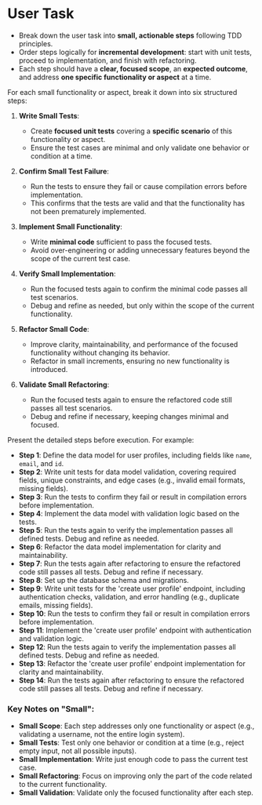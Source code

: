 # User Task

- Break down the user task into **small, actionable steps** following TDD principles.
- Order steps logically for **incremental development**: start with unit tests, proceed to implementation, and finish with refactoring.
- Each step should have a **clear, focused scope**, an **expected outcome**, and address **one specific functionality or aspect** at a time.

For each small functionality or aspect, break it down into six structured steps:

1. **Write Small Tests**:
   - Create **focused unit tests** covering a **specific scenario** of this functionality or aspect.
   - Ensure the test cases are minimal and only validate one behavior or condition at a time.

2. **Confirm Small Test Failure**:
   - Run the tests to ensure they fail or cause compilation errors before implementation.
   - This confirms that the tests are valid and that the functionality has not been prematurely implemented.

3. **Implement Small Functionality**:
   - Write **minimal code** sufficient to pass the focused tests.
   - Avoid over-engineering or adding unnecessary features beyond the scope of the current test case.

4. **Verify Small Implementation**:
   - Run the focused tests again to confirm the minimal code passes all test scenarios.
   - Debug and refine as needed, but only within the scope of the current functionality.

5. **Refactor Small Code**:
   - Improve clarity, maintainability, and performance of the focused functionality without changing its behavior.
   - Refactor in small increments, ensuring no new functionality is introduced.

6. **Validate Small Refactoring**:
   - Run the focused tests again to ensure the refactored code still passes all test scenarios.
   - Debug and refine if necessary, keeping changes minimal and focused.

Present the detailed steps before execution. For example:

- **Step 1**: Define the data model for user profiles, including fields like `name`, `email`, and `id`.
- **Step 2**: Write unit tests for data model validation, covering required fields, unique constraints, and edge cases (e.g., invalid email formats, missing fields).
- **Step 3**: Run the tests to confirm they fail or result in compilation errors before implementation.
- **Step 4**: Implement the data model with validation logic based on the tests.
- **Step 5**: Run the tests again to verify the implementation passes all defined tests. Debug and refine as needed.
- **Step 6**: Refactor the data model implementation for clarity and maintainability.
- **Step 7**: Run the tests again after refactoring to ensure the refactored code still passes all tests. Debug and refine if necessary.
- **Step 8**: Set up the database schema and migrations.
- **Step 9**: Write unit tests for the 'create user profile' endpoint, including authentication checks, validation, and error handling (e.g., duplicate emails, missing fields).
- **Step 10**: Run the tests to confirm they fail or result in compilation errors before implementation.
- **Step 11**: Implement the 'create user profile' endpoint with authentication and validation logic.
- **Step 12**: Run the tests again to verify the implementation passes all defined tests. Debug and refine as needed.
- **Step 13**: Refactor the 'create user profile' endpoint implementation for clarity and maintainability.
- **Step 14**: Run the tests again after refactoring to ensure the refactored code still passes all tests. Debug and refine if necessary.

### Key Notes on "Small":
- **Small Scope**: Each step addresses only one functionality or aspect (e.g., validating a username, not the entire login system).
- **Small Tests**: Test only one behavior or condition at a time (e.g., reject empty input, not all possible inputs).
- **Small Implementation**: Write just enough code to pass the current test case.
- **Small Refactoring**: Focus on improving only the part of the code related to the current functionality.
- **Small Validation**: Validate only the focused functionality after each step.
